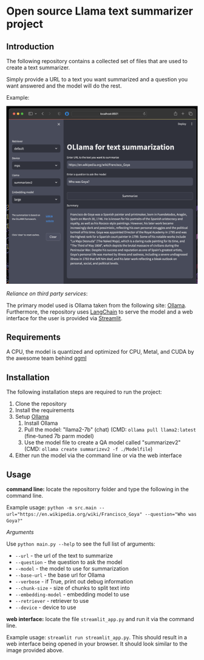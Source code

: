 # Open source Llama text summarizer project

## Introduction
The following repository contains a collected set of files that are used to create a text summarizer.

Simply provide a URL to a text you want summarized and a question you want answered and the model will do the rest.

Example:

![example](/assets/screenshot.png)

*Reliance on third party services*:

The primary model used is Ollama taken from the following site: [Ollama](https://ollama.ai/).
Furthermore, the repository uses [LangChain](https://www.langchain.com) to serve the model and a web interface for the user is provided via [Streamlit](https://www.streamlit.io/).

## Requirements
A CPU, the model is quantized and optimized for CPU, Metal, and CUDA by the awesome team behind [ggml](https://github.com/ggerganov/ggml)

## Installation
The following installation steps are required to run the project:
1. Clone the repository
2. Install the requirements
3. Setup [Ollama](https://ollama.ai/)
   1. Install Ollama
   2. Pull the model: "llama2-7b" (chat) (CMD: `ollama pull llama2:latest` (fine-tuned 7b parm model)
   3. Use the model file to create a QA model called "summarizev2" (CMD: `ollama create summarizev2 -f ./Modelfile`)
4. Either run the model via the command line or via the web interface

## Usage

**command line:**
locate the repositorry folder and type the following in the command line.

Example usage: `python -m src.main --url="https://en.wikipedia.org/wiki/Francisco_Goya" --question="Who was Goya?"`

*Arguments*

Use `python main.py --help` to see the full list of arguments:
- `--url` - the url of the text to summarize
- `--question` - the question to ask the model
- `--model` - the model to use for summarization
- `--base-url` - the base url for Ollama
- `--verbose` - if True, print out debug information
- `--chunk-size` - size of chunks to split text into
- `--embedding-model` - embedding model to use
- `--retriever` - retriever to use
- `--device` - device to use

**web interface:**
locate the file `streamlit_app.py` and run it via the command line.

Example usage: `streamlit run streamlit_app.py`. This should result in a web interface being opened in your browser. It should look similar to the image provided above.
